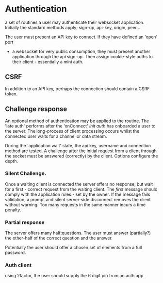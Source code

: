 # Authentication

a set of routines a user may authenticate their websocket application.
Initially the standard methods apply; sign-up, api-key, origin, peer...

The user must present an API key to connect. If they have defined an 'open' port
- a websocket for very public consumption, they must present another application
through the api sign-up. Then assign cookie-style auths to their client - essentially a mini auth.


## CSRF

In addition to an API key, perhaps the connection should contain a CSRF token.


## Challenge response

An optional method of authentication may be applied to the routine. The 'late auth' performs after the 'onConnect' _init auth_ has onboarded a user to the server.
The long-process of client processing occurs whilst the connected user waits for
a channel or data stream.

During the 'application wait' state, the api key, username and connection method are tested.
A challenge after the initial request from a client through the socket must be answered (correctly) by the client. Options configure the depth.


### Silent Challenge.

Once a waiting client is connected the server offers no response, but wait for a first - correct request from the waiting client.
The _first_ message should comply with the application rules - set by the owner. If the message fails validation, a prompt and silent server-side disconnect removes the client without warning. Too many requests in the same manner incurs a time penalty.


### Partial response

The server offers many half;questions. The user must answer (partially?) the other-half of the correct question and the answer.

Potentially the user should offer a chosen set of elements from a full password.


### Auth client

using 2factor, the user should supply the 6 digit pin from an auth app.

